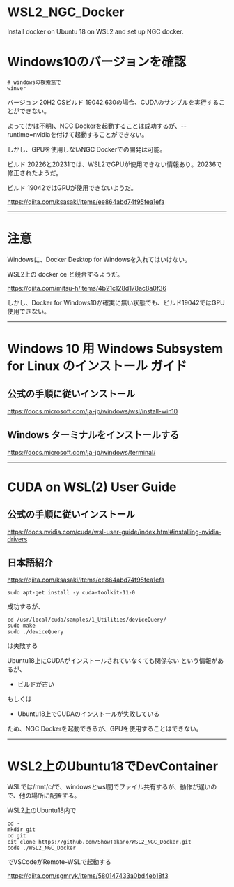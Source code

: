 # WSL2_NGC_Docker
Install docker on Ubuntu 18 on WSL2 and set up NGC docker.

# Windows10のバージョンを確認
~~~
# windowsの検索窓で
winver
~~~
バージョン 20H2 OSビルド 19042.630の場合、CUDAのサンプルを実行することができない。

よって(かは不明)、NGC Dockerを起動することは成功するが、--runtime=nvidiaを付けて起動することができない。

しかし、GPUを使用しないNGC Dockerでの開発は可能。

ビルド 20226と20231では、WSL2でGPUが使用できない情報あり。20236で修正されたようだ。

ビルド 19042ではGPUが使用できないようだ。

https://qiita.com/ksasaki/items/ee864abd74f95fea1efa

---
# 注意
Windowsに、Docker Desktop for Windowsを入れてはいけない。

WSL2上の docker ce と競合するようだ。

https://qiita.com/mitsu-h/items/4b21c128d178ac8a0f36

しかし、Docker for Windows10が確実に無い状態でも、ビルド19042ではGPU使用できない。

---
# Windows 10 用 Windows Subsystem for Linux のインストール ガイド
## 公式の手順に従いインストール

https://docs.microsoft.com/ja-jp/windows/wsl/install-win10

## Windows ターミナルをインストールする
https://docs.microsoft.com/ja-jp/windows/terminal/

---
# CUDA on WSL(2) User Guide
## 公式の手順に従いインストール
https://docs.nvidia.com/cuda/wsl-user-guide/index.html#installing-nvidia-drivers

## 日本語紹介
https://qiita.com/ksasaki/items/ee864abd74f95fea1efa

~~~
sudo apt-get install -y cuda-toolkit-11-0
~~~

成功するが、

~~~
cd /usr/local/cuda/samples/1_Utilities/deviceQuery/
sudo make
sudo ./deviceQuery
~~~

は失敗する

Ubuntu18上にCUDAがインストールされていなくても関係ない という情報があるが、
 * ビルドが古い

もしくは
 * Ubuntu18上でCUDAのインストールが失敗している

ため、NGC Dockerを起動できるが、GPUを使用することはできない。

---
# WSL2上のUbuntu18でDevContainer

WSLでは/mnt/c/で、windowsとwsl間でファイル共有するが、動作が遅いので、他の場所に配置する。

WSL2上のUbuntu18内で
~~~
cd ~
mkdir git
cd git
cit clone https://github.com/ShowTakano/WSL2_NGC_Docker.git
code ./WSL2_NGC_Docker
~~~
でVSCodeがRemote-WSLで起動する

https://qiita.com/sgmryk/items/580147433a0bd4eb18f3
